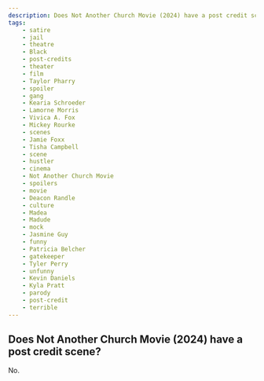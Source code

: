 ```yaml
---
description: Does Not Another Church Movie (2024) have a post credit scene?
tags: 
    - satire
    - jail
    - theatre
    - Black
    - post-credits
    - theater
    - film
    - Taylor Pharry
    - spoiler
    - gang
    - Kearia Schroeder
    - Lamorne Morris
    - Vivica A. Fox
    - Mickey Rourke
    - scenes
    - Jamie Foxx
    - Tisha Campbell
    - scene
    - hustler
    - cinema
    - Not Another Church Movie
    - spoilers
    - movie
    - Deacon Randle
    - culture
    - Madea
    - Madude
    - mock
    - Jasmine Guy
    - funny
    - Patricia Belcher
    - gatekeeper
    - Tyler Perry
    - unfunny
    - Kevin Daniels
    - Kyla Pratt
    - parody
    - post-credit
    - terrible
---
```


## Does Not Another Church Movie (2024) have a post credit scene?

No.
